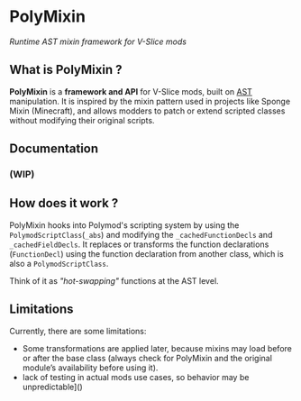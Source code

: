 # PolyMixin
*Runtime AST mixin framework for V-Slice mods*

## What is PolyMixin ?
**PolyMixin** is a **framework and API** for V-Slice mods, built on [AST](https://en.wikipedia.org/wiki/Abstract_syntax_tree) manipulation.
It is inspired by the mixin pattern used in projects like Sponge Mixin (Minecraft), and allows modders to patch or extend scripted classes without modifying their original scripts.

## Documentation

### (WIP)

## How does it work ?
PolyMixin hooks into Polymod's scripting system by using the `PolymodScriptClass`(`_abs`) and modifying the `_cachedFunctionDecls` and `_cachedFieldDecls`. 
It replaces or transforms the function declarations (`FunctionDecl`) using the function declaration from another class, which is also a `PolymodScriptClass`.

Think of it as *"hot-swapping"* functions at the AST level.

## Limitations
Currently, there are some limitations:
- Some transformations are applied later, because mixins may load before or after the base class (always check for PolyMixin and the original module’s availability before using it).
- lack of testing in actual mods use cases, so behavior may be unpredictable]()